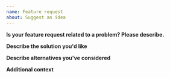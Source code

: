 ```yaml
---
name: Feature request
about: Suggest an idea
---
```


<!--
Welcome to Robot Scouter and thanks for submitting an issue!
-->

**Is your feature request related to a problem? Please describe.**

<!--
A clear and concise description of what the problem is. Ex. I'm always frustrated when [...]
-->

**Describe the solution you'd like**

<!--
A clear and concise description of what you want to happen.
-->

**Describe alternatives you've considered**

<!--
A clear and concise description of any alternative solutions or features you've considered.
-->

**Additional context**

<!--
Add any other context or screenshots about the feature request here.
-->
